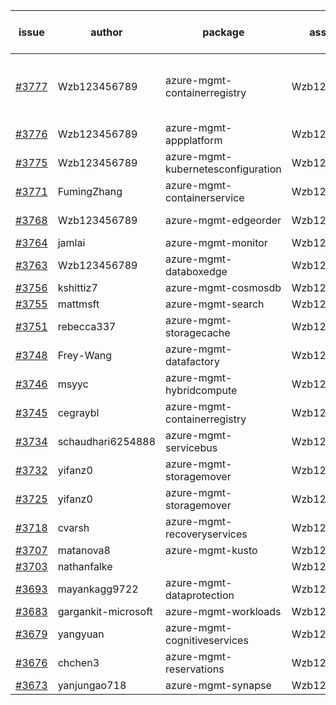 | issue | author | package | assignee | bot advice | created date of issue | target release date | date from target |
| ------ | ------ | ------ | ------ | ------ | ------ | ------ | :-----: |
| [#3777](https://github.com/Azure/sdk-release-request/issues/3777) | Wzb123456789 | azure-mgmt-containerregistry | Wzb123456789 | duplicated issue  <br> Attention to inconsistent tag MultiAPI | 02-13 | 03-24 |  |
| [#3776](https://github.com/Azure/sdk-release-request/issues/3776) | Wzb123456789 | azure-mgmt-appplatform | Wzb123456789 | new issue. MultiAPI | 02-13 | 03-24 |  |
| [#3775](https://github.com/Azure/sdk-release-request/issues/3775) | Wzb123456789 | azure-mgmt-kubernetesconfiguration | Wzb123456789 | new issue. MultiAPI | 02-13 | 03-24 |  |
| [#3771](https://github.com/Azure/sdk-release-request/issues/3771) | FumingZhang | azure-mgmt-containerservice | Wzb123456789 |  | 02-13 | 03-24 |  |
| [#3768](https://github.com/Azure/sdk-release-request/issues/3768) | Wzb123456789 | azure-mgmt-edgeorder | Wzb123456789 | new issue. MultiAPI | 02-13 | 03-24 |  |
| [#3764](https://github.com/Azure/sdk-release-request/issues/3764) | jamlai | azure-mgmt-monitor | Wzb123456789 |  | 02-10 | 03-24 |  |
| [#3763](https://github.com/Azure/sdk-release-request/issues/3763) | Wzb123456789 | azure-mgmt-databoxedge | Wzb123456789 |  | 02-10 | 03-24 |  |
| [#3756](https://github.com/Azure/sdk-release-request/issues/3756) | kshittiz7 | azure-mgmt-cosmosdb | Wzb123456789 |  | 02-09 | 02-24 |  |
| [#3755](https://github.com/Azure/sdk-release-request/issues/3755) | mattmsft | azure-mgmt-search | Wzb123456789 |  | 02-09 | 02-24 |  |
| [#3751](https://github.com/Azure/sdk-release-request/issues/3751) | rebecca337 | azure-mgmt-storagecache | Wzb123456789 |  | 02-09 | 02-24 |  |
| [#3748](https://github.com/Azure/sdk-release-request/issues/3748) | Frey-Wang | azure-mgmt-datafactory | Wzb123456789 |  | 02-08 | 02-24 |  |
| [#3746](https://github.com/Azure/sdk-release-request/issues/3746) | msyyc | azure-mgmt-hybridcompute | Wzb123456789 |  | 02-06 | 02-24 |  |
| [#3745](https://github.com/Azure/sdk-release-request/issues/3745) | cegraybl | azure-mgmt-containerregistry | Wzb123456789 | duplicated issue  <br> | 02-02 | 02-24 |  |
| [#3734](https://github.com/Azure/sdk-release-request/issues/3734) | schaudhari6254888 | azure-mgmt-servicebus | Wzb123456789 |  | 02-01 | 02-04 |  |
| [#3732](https://github.com/Azure/sdk-release-request/issues/3732) | yifanz0 | azure-mgmt-storagemover | Wzb123456789 | duplicated issue  <br> | 02-01 | 03-07 |  |
| [#3725](https://github.com/Azure/sdk-release-request/issues/3725) | yifanz0 | azure-mgmt-storagemover | Wzb123456789 | duplicated issue  <br> | 02-01 | 02-24 |  |
| [#3718](https://github.com/Azure/sdk-release-request/issues/3718) | cvarsh | azure-mgmt-recoveryservices | Wzb123456789 |  | 02-01 | 02-24 |  |
| [#3707](https://github.com/Azure/sdk-release-request/issues/3707) | matanova8 | azure-mgmt-kusto | Wzb123456789 |  | 01-29 | 02-24 |  |
| [#3703](https://github.com/Azure/sdk-release-request/issues/3703) | nathanfalke |  | Wzb123456789 |  | 01-25 |  | 0 |
| [#3693](https://github.com/Azure/sdk-release-request/issues/3693) | mayankagg9722 | azure-mgmt-dataprotection | Wzb123456789 |  | 01-24 | 02-24 |  |
| [#3683](https://github.com/Azure/sdk-release-request/issues/3683) | gargankit-microsoft | azure-mgmt-workloads | Wzb123456789 |  | 01-23 | 02-24 |  |
| [#3679](https://github.com/Azure/sdk-release-request/issues/3679) | yangyuan | azure-mgmt-cognitiveservices | Wzb123456789 |  | 01-22 | 02-24 |  |
| [#3676](https://github.com/Azure/sdk-release-request/issues/3676) | chchen3 | azure-mgmt-reservations | Wzb123456789 |  | 01-19 | 02-24 |  |
| [#3673](https://github.com/Azure/sdk-release-request/issues/3673) | yanjungao718 | azure-mgmt-synapse | Wzb123456789 |  | 01-18 | 02-24 |  |
